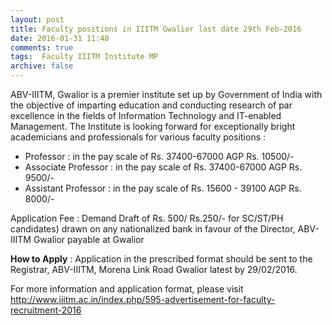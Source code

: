 ```yaml
---
layout: post
title: Faculty positions in IIITM Gwalior last date 29th Feb-2016   
date: 2016-01-31 11:48
comments: true
tags:  Faculty IIITM Institute MP 
archive: false
---
```

ABV-IIITM, Gwalior is a premier institute set up by Government of India with the objective of imparting education and conducting research of par excellence in the fields of Information Technology and IT-enabled Management. The Institute is looking forward for exceptionally bright academicians and professionals for various faculty positions :


- Professor : in the pay scale of Rs. 37400-67000 AGP Rs. 10500/- 
- Associate Professor : in the pay scale of Rs. 37400-67000 AGP Rs. 9500/-
- Assistant Professor : in the pay scale of Rs. 15600 - 39100 AGP Rs. 8000/-

Application Fee : Demand Draft of Rs. 500/ Rs.250/- for SC/ST/PH candidates) drawn on any nationalized bank in favour of the Director, ABV-IIITM Gwalior payable at Gwalior

**How to Apply** : Application in the prescribed format should be sent to the Registrar, ABV-IIITM, Morena Link Road Gwalior latest by 29/02/2016.


For more information and application format, please visit <http://www.iiitm.ac.in/index.php/595-advertisement-for-faculty-recruitment-2016>





